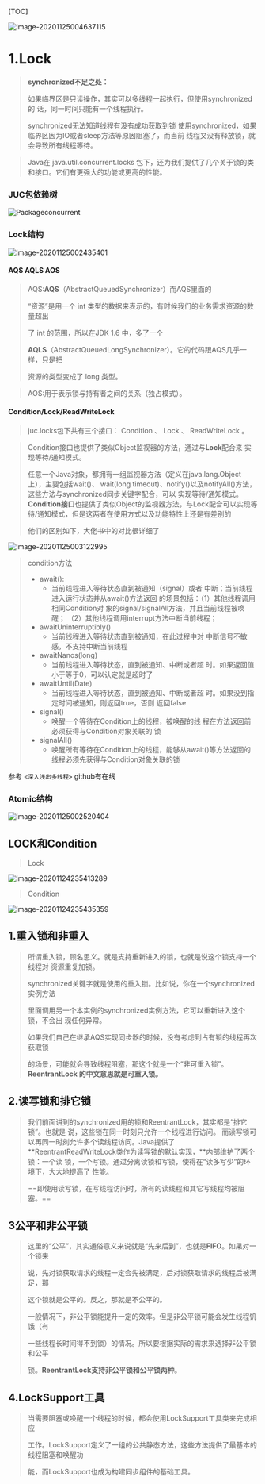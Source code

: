 [TOC]

![image-20201125004637115](https://xiaoboblog-bucket.oss-cn-hangzhou.aliyuncs.com/blog/image-20201125004637115.png)

# 1.Lock



> **synchronized不足之处：**
>
> 如果临界区是只读操作，其实可以多线程⼀起执⾏，但使⽤synchronized的 话，同⼀时间只能有⼀个线程执⾏。
>
> synchronized⽆法知道线程有没有成功获取到锁 使⽤synchronized，如果临界区因为IO或者sleep⽅法等原因阻塞了，⽽当前 线程⼜没有释放锁，就会导致所有线程等待。 



> Java在 java.util.concurrent.locks 包下，还为我们提供了⼏个关于锁的类和接⼝。它们有更强⼤的功能或更⾼的性能。 

### JUC包依赖树



![Packageconcurrent](https://xiaoboblog-bucket.oss-cn-hangzhou.aliyuncs.com/blog/Packageconcurrent.png)

### Lock结构

![image-20201125002435401](https://xiaoboblog-bucket.oss-cn-hangzhou.aliyuncs.com/blog/image-20201125002435401.png)



#### AQS AQLS  AOS

> AQS:**AQS**（AbstractQueuedSynchronizer）⽽AQS⾥⾯的 
>
> “资源”是⽤⼀个 int 类型的数据来表示的，有时候我们的业务需求资源的数量超出 
>
> 了 int 的范围，所以在JDK 1.6 中，多了⼀个
>
> **AQLS**（AbstractQueuedLongSynchronizer）。它的代码跟AQS⼏乎⼀样，只是把 
>
> 资源的类型变成了 long 类型。



> AOS:⽤于表示锁与持有者之间的关系（独占模式）。

####  Condition/Lock/ReadWriteLock



> juc.locks包下共有三个接⼝： Condition 、 Lock 、 ReadWriteLock 。

> Condition接⼝也提供了类似Object监视器的⽅法，通过与**Lock**配合来 实现等待/通知模式。 
>
> 任意一个Java对象，都拥有一组监视器方法（定义在java.lang.Object上），主要包括wait()、 wait(long timeout)、notify()以及notifyAll()方法，这些方法与synchronized同步关键字配合，可以 实现等待/通知模式。**Condition接口**也提供了类似Object的监视器方法，与Lock配合可以实现等 待/通知模式，但是这两者在使用方式以及功能特性上还是有差别的
>
> 他们的区别如下，大佬书中的对比很详细了

![image-20201125003122995](https://xiaoboblog-bucket.oss-cn-hangzhou.aliyuncs.com/blog/image-20201125003122995.png)



> condition方法
>
> - await():
>   - 当前线程进⼊等待状态直到被通知（signal）或者 中断；当前线程进⼊运⾏状态并从await()⽅法返回 的场景包括：（1）其他线程调⽤相同Condition对 象的signal/signalAll⽅法，并且当前线程被唤醒； （2）其他线程调⽤interrupt⽅法中断当前线程；
> - awaitUninterruptibly() 
>   - 当前线程进⼊等待状态直到被通知，在此过程中对 中断信号不敏感，不⽀持中断当前线程
> - awaitNanos(long) 
>   - 当前线程进⼊等待状态，直到被通知、中断或者超 时。如果返回值⼩于等于0，可以认定就是超时了
> - awaitUntil(Date)
>   - 当前线程进⼊等待状态，直到被通知、中断或者超 时。如果没到指定时间被通知，则返回true，否则 返回false
> - signal()
>   - 唤醒⼀个等待在Condition上的线程，被唤醒的线 程在⽅法返回前必须获得与Condition对象关联的 锁
> - signalAll()
>   - 唤醒所有等待在Condition上的线程，能够从await()等⽅法返回的线程必须先获得与Condition对象关联的锁

参考 `<深入浅出多线程>` github有在线 



### Atomic结构

![image-20201125002520404](https://xiaoboblog-bucket.oss-cn-hangzhou.aliyuncs.com/blog/image-20201125002520404.png)



## LOCK和Condition



> Lock

![image-20201124235413289](https://xiaoboblog-bucket.oss-cn-hangzhou.aliyuncs.com/blog/image-20201124235413289.png)



> Condition

![image-20201124235435359](https://xiaoboblog-bucket.oss-cn-hangzhou.aliyuncs.com/blog/image-20201124235435359.png)

## 1.重入锁和非重入



> 所谓重⼊锁，顾名思义。就是⽀持重新进⼊的锁，也就是说这个锁⽀持⼀个线程对 资源重复加锁。
>
> synchronized关键字就是使⽤的重⼊锁。⽐如说，你在⼀个synchronized实例⽅法 
>
> ⾥⾯调⽤另⼀个本实例的synchronized实例⽅法，它可以重新进⼊这个锁，不会出 现任何异常。 
>
> 如果我们⾃⼰在继承AQS实现同步器的时候，没有考虑到占有锁的线程再次获取锁 
>
> 的场景，可能就会导致线程阻塞，那这个就是⼀个“⾮可重⼊锁”。**ReentrantLock 的中⽂意思就是可重⼊锁。**





## 2.读写锁和排它锁



> 我们前⾯讲到的synchronized⽤的锁和ReentrantLock，其实都是“排它锁”。也就是 说，这些锁在同⼀时刻只允许⼀个线程进⾏访问。 ⽽读写锁可以再同⼀时刻允许多个读线程访问。Java提供了**ReentrantReadWriteLock类作为读写锁的默认实现，**内部维护了两个锁：⼀个读 锁，⼀个写锁。通过分离读锁和写锁，使得在“读多写少”的环境下，⼤⼤地提⾼了 性能。
>
> ==即使⽤读写锁，在写线程访问时，所有的读线程和其它写线程均被阻 塞。== 



## 3公平和非公平锁

> 这⾥的“公平”，其实通俗意义来说就是“先来后到”，也就是**FIFO**。如果对⼀个锁来 
>
> 说，先对锁获取请求的线程⼀定会先被满⾜，后对锁获取请求的线程后被满⾜，那 
>
> 这个锁就是公平的。反之，那就是不公平的。 
>
> ⼀般情况下，⾮公平锁能提升⼀定的效率。但是⾮公平锁可能会发⽣线程饥饿（有 
>
> ⼀些线程⻓时间得不到锁）的情况。所以要根据实际的需求来选择⾮公平锁和公平 
>
> 锁。**ReentrantLock⽀持⾮公平锁和公平锁两种**。



## 4.LockSupport工具

> 当需要阻塞或唤醒一个线程的时候，都会使用LockSupport工具类来完成相应 
>
> 工作。LockSupport定义了一组的公共静态方法，这些方法提供了最基本的线程阻塞和唤醒功 
>
> 能，而LockSupport也成为构建同步组件的基础工具。 



